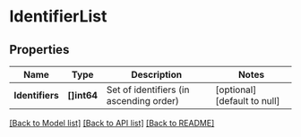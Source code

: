 # IdentifierList

## Properties
Name | Type | Description | Notes
------------ | ------------- | ------------- | -------------
**Identifiers** | **[]int64** | Set of identifiers (in ascending order) | [optional] [default to null]

[[Back to Model list]](../README.md#documentation-for-models) [[Back to API list]](../README.md#documentation-for-api-endpoints) [[Back to README]](../README.md)


